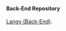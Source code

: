 #### Back-End Repository
[Langy (Back-End)](https://github.com/grahamflas/langy-backend/tree/master).
